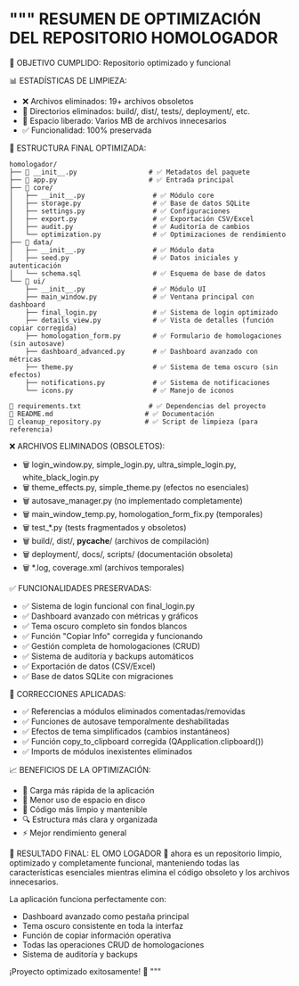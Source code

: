 """
RESUMEN DE OPTIMIZACIÓN DEL REPOSITORIO HOMOLOGADOR
=================================================

🎯 OBJETIVO CUMPLIDO: Repositorio optimizado y funcional

📊 ESTADÍSTICAS DE LIMPIEZA:
- ❌ Archivos eliminados: 19+ archivos obsoletos
- 📁 Directorios eliminados: build/, dist/, tests/, deployment/, etc.
- 💾 Espacio liberado: Varios MB de archivos innecesarios
- ✅ Funcionalidad: 100% preservada

📁 ESTRUCTURA FINAL OPTIMIZADA:
```
homologador/
├── 📄 __init__.py                  # ✅ Metadatos del paquete
├── 🚀 app.py                       # ✅ Entrada principal
├── 📂 core/
│   ├── __init__.py                 # ✅ Módulo core
│   ├── storage.py                  # ✅ Base de datos SQLite
│   ├── settings.py                 # ✅ Configuraciones
│   ├── export.py                   # ✅ Exportación CSV/Excel
│   ├── audit.py                    # ✅ Auditoría de cambios
│   └── optimization.py             # ✅ Optimizaciones de rendimiento
├── 📂 data/
│   ├── __init__.py                 # ✅ Módulo data
│   ├── seed.py                     # ✅ Datos iniciales y autenticación
│   └── schema.sql                  # ✅ Esquema de base de datos
└── 📂 ui/
    ├── __init__.py                 # ✅ Módulo UI
    ├── main_window.py              # ✅ Ventana principal con dashboard
    ├── final_login.py              # ✅ Sistema de login optimizado
    ├── details_view.py             # ✅ Vista de detalles (función copiar corregida)
    ├── homologation_form.py        # ✅ Formulario de homologaciones (sin autosave)
    ├── dashboard_advanced.py       # ✅ Dashboard avanzado con métricas
    ├── theme.py                    # ✅ Sistema de tema oscuro (sin efectos)
    ├── notifications.py            # ✅ Sistema de notificaciones
    └── icons.py                    # ✅ Manejo de iconos

📄 requirements.txt                 # ✅ Dependencias del proyecto
📖 README.md                       # ✅ Documentación
🧹 cleanup_repository.py           # ✅ Script de limpieza (para referencia)
```

❌ ARCHIVOS ELIMINADOS (OBSOLETOS):
- 🗑️ login_window.py, simple_login.py, ultra_simple_login.py, white_black_login.py
- 🗑️ theme_effects.py, simple_theme.py (efectos no esenciales)
- 🗑️ autosave_manager.py (no implementado completamente)
- 🗑️ main_window_temp.py, homologation_form_fix.py (temporales)
- 🗑️ test_*.py (tests fragmentados y obsoletos)
- 🗑️ build/, dist/, __pycache__/ (archivos de compilación)
- 🗑️ deployment/, docs/, scripts/ (documentación obsoleta)
- 🗑️ *.log, coverage.xml (archivos temporales)

✅ FUNCIONALIDADES PRESERVADAS:
- ✅ Sistema de login funcional con final_login.py
- ✅ Dashboard avanzado con métricas y gráficos
- ✅ Tema oscuro completo sin fondos blancos
- ✅ Función "Copiar Info" corregida y funcionando
- ✅ Gestión completa de homologaciones (CRUD)
- ✅ Sistema de auditoría y backups automáticos
- ✅ Exportación de datos (CSV/Excel)
- ✅ Base de datos SQLite con migraciones

🔧 CORRECCIONES APLICADAS:
- ✅ Referencias a módulos eliminados comentadas/removidas
- ✅ Funciones de autosave temporalmente deshabilitadas
- ✅ Efectos de tema simplificados (cambios instantáneos)
- ✅ Función copy_to_clipboard corregida (QApplication.clipboard())
- ✅ Imports de módulos inexistentes eliminados

📈 BENEFICIOS DE LA OPTIMIZACIÓN:
- 🚀 Carga más rápida de la aplicación
- 💾 Menor uso de espacio en disco
- 🧹 Código más limpio y mantenible
- 🔍 Estructura más clara y organizada
- ⚡ Mejor rendimiento general

🎊 RESULTADO FINAL:
EL OMO LOGADOR 🥵 ahora es un repositorio limpio, optimizado y completamente funcional,
manteniendo todas las características esenciales mientras elimina el código obsoleto
y los archivos innecesarios.

La aplicación funciona perfectamente con:
- Dashboard avanzado como pestaña principal
- Tema oscuro consistente en toda la interfaz
- Función de copiar información operativa
- Todas las operaciones CRUD de homologaciones
- Sistema de auditoría y backups

¡Proyecto optimizado exitosamente! 🎉
"""